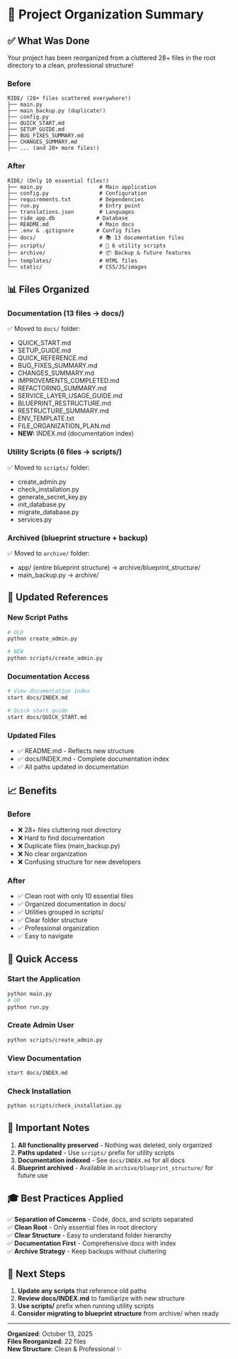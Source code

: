 # 📂 Project Organization Summary

## ✅ What Was Done

Your project has been reorganized from a cluttered 28+ files in the root directory to a clean, professional structure!

### Before
```
RIDE/ (28+ files scattered everywhere!)
├── main.py
├── main_backup.py (duplicate!)
├── config.py
├── QUICK_START.md
├── SETUP_GUIDE.md
├── BUG_FIXES_SUMMARY.md
├── CHANGES_SUMMARY.md
├── ... (and 20+ more files!)
```

### After  
```
RIDE/ (Only 10 essential files!)
├── main.py                  # Main application
├── config.py                # Configuration
├── requirements.txt         # Dependencies
├── run.py                   # Entry point
├── translations.json        # Languages
├── ride_app.db             # Database
├── README.md                # Main docs
├── .env & .gitignore       # Config files
├── docs/                    # 📚 13 documentation files
├── scripts/                 # 🔧 6 utility scripts
├── archive/                 # 📦 Backup & future features
├── templates/               # HTML files
└── static/                  # CSS/JS/images
```

## 📊 Files Organized

### Documentation (13 files → docs/)
✅ Moved to `docs/` folder:
- QUICK_START.md
- SETUP_GUIDE.md
- QUICK_REFERENCE.md
- BUG_FIXES_SUMMARY.md
- CHANGES_SUMMARY.md
- IMPROVEMENTS_COMPLETED.md
- REFACTORING_SUMMARY.md
- SERVICE_LAYER_USAGE_GUIDE.md
- BLUEPRINT_RESTRUCTURE.md
- RESTRUCTURE_SUMMARY.md
- ENV_TEMPLATE.txt
- FILE_ORGANIZATION_PLAN.md
- **NEW:** INDEX.md (documentation index)

### Utility Scripts (6 files → scripts/)
✅ Moved to `scripts/` folder:
- create_admin.py
- check_installation.py
- generate_secret_key.py
- init_database.py
- migrate_database.py
- services.py

### Archived (blueprint structure + backup)
✅ Moved to `archive/` folder:
- app/ (entire blueprint structure) → archive/blueprint_structure/
- main_backup.py → archive/

## 🎯 Updated References

### New Script Paths
```bash
# OLD
python create_admin.py

# NEW
python scripts/create_admin.py
```

### Documentation Access
```bash
# View documentation index
start docs/INDEX.md

# Quick start guide
start docs/QUICK_START.md
```

### Updated Files
- ✅ README.md - Reflects new structure
- ✅ docs/INDEX.md - Complete documentation index
- ✅ All paths updated in documentation

## 📈 Benefits

### Before
- ❌ 28+ files cluttering root directory
- ❌ Hard to find documentation
- ❌ Duplicate files (main_backup.py)
- ❌ No clear organization
- ❌ Confusing structure for new developers

### After
- ✅ Clean root with only 10 essential files
- ✅ Organized documentation in docs/
- ✅ Utilities grouped in scripts/
- ✅ Clear folder structure
- ✅ Professional organization
- ✅ Easy to navigate

## 🚀 Quick Access

### Start the Application
```bash
python main.py
# OR
python run.py
```

### Create Admin User
```bash
python scripts/create_admin.py
```

### View Documentation
```bash
start docs/INDEX.md
```

### Check Installation
```bash
python scripts/check_installation.py
```

## 📝 Important Notes

1. **All functionality preserved** - Nothing was deleted, only organized
2. **Paths updated** - Use `scripts/` prefix for utility scripts
3. **Documentation indexed** - See `docs/INDEX.md` for all docs
4. **Blueprint archived** - Available in `archive/blueprint_structure/` for future use

## 🎓 Best Practices Applied

✅ **Separation of Concerns** - Code, docs, and scripts separated  
✅ **Clean Root** - Only essential files in root directory  
✅ **Clear Structure** - Easy to understand folder hierarchy  
✅ **Documentation First** - Comprehensive docs with index  
✅ **Archive Strategy** - Keep backups without cluttering  

## 🔮 Next Steps

1. **Update any scripts** that reference old paths
2. **Review docs/INDEX.md** to familiarize with new structure
3. **Use scripts/** prefix when running utility scripts
4. **Consider migrating to blueprint structure** from archive/ when ready

---

**Organized**: October 13, 2025  
**Files Reorganized**: 22 files  
**New Structure**: Clean & Professional ✨

